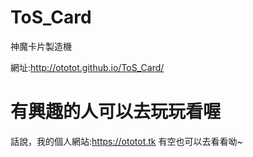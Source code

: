 ToS_Card
========
神魔卡片製造機


網址:http://ototot.github.io/ToS_Card/

有興趣的人可以去玩玩看喔
========
話說，我的個人網站:https://ototot.tk
有空也可以去看看呦~
